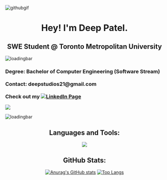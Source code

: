 

![githubgif](https://user-images.githubusercontent.com/103757105/220807401-d840230e-8488-418e-b7f2-26ff804ecacd.gif)

<h1 align="center">
  <div>
    Hey! I'm Deep Patel.
  </div>
</h1>

<h2 align="center">
  SWE Student @ Toronto Metropolitan University
</h2>

![loadingbar](https://user-images.githubusercontent.com/103757105/220808963-7ba1d47a-4b21-4b44-b339-a92509688165.gif)

<h3>
  Degree: Bachelor of Computer Engineering (Software Stream)<br>
  <br>
  Contact: deepstudios21@gmail.com<br>
  <br>
  Check out my <a href="https://www.linkedin.com/in/dpatel3337/"><img src="https://img.shields.io/badge/-LinkedIn-0A66C2?&logo=linkedin" alt="LinkedIn Page"></a><br>
</h3>


<p> <img src="https://komarev.com/ghpvc/?username=deep-patel21&style=for-the-badge&color=0a2647"> </p>  

![loadingbar](https://user-images.githubusercontent.com/103757105/220808963-7ba1d47a-4b21-4b44-b339-a92509688165.gif)

</div>
  <h2 align="center">Languages and Tools:</h2>
  <p align="center"> 
    <img src="https://skillicons.dev/icons?i=html,css,javascript,arduino,c,cpp,java,python,linux,git,github,latex,eclipse,vscode,ps,ableton,discord,blender,figma,matlab,netlify,bootstrap&perline=11">
  </p>
  <h2 align="center">GitHub Stats:</h3>
<div align="center">


[![Anurag's GitHub stats](https://github-readme-stats.vercel.app/api?username=deep-patel21&count_private=true&show_icons=true&theme=algolia)](https://github.com/anuraghazra/github-readme-stats)
[![Top Langs](https://github-readme-stats.vercel.app/api/top-langs/?username=deep-patel21&langs_count=8&count_private=true&show_icons=true&theme=algolia&layout=compact&lang_count=10)](https://github.com/anuraghazra/github-readme-stats)

